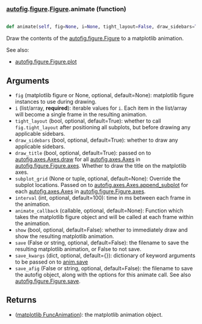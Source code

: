 ### [autofig](autofig.md).[figure](autofig.figure.md).[Figure](autofig.figure.Figure.md).animate (function)


```py

def animate(self, fig=None, i=None, tight_layout=False, draw_sidebars=True, draw_title=True, subplot_grid=None, interval=100, animate_callback=None, show=False, save=False, save_kwargs={}, save_afig=False)

```



Draw the contents of the [autofig.figure.Figure](autofig.figure.Figure.md) to a matplotlib animation.

See also:

* [autofig.figure.Figure.plot](autofig.figure.Figure.plot.md)

Arguments
------------
* `fig` (matplotlib figure or None, optional, default=None): matplotlib
    figure instances to use during drawing.
* `i` (list/array, **required**): iterable values for `i`.  Each item
    in the list/array will become a single frame in the resulting
    animation.
* `tight_layout` (bool, optional, default=True): whether to call
    `fig.tight_layout` after positioning all subplots, but before
    drawing any applicable sidebars.
* `draw_sidebars` (bool, optional, default=True): whether to draw
    any applicable sidebars.
* `draw_title` (bool, optional, default=True): passed on to
    [autofig.axes.Axes.draw](autofig.axes.Axes.draw.md) for all [autofig.axes.Axes](autofig.axes.Axes.md) in
    [autofig.figure.Figure.axes](autofig.figure.Figure.axes.md).  Whether to draw the title on the
    matplotlib axes.
* `subplot_grid` (None or tuple, optional, default=None): Override the
    subplot locations.  Passed on to [autofig.axes.Axes.append_subplot](autofig.axes.Axes.append_subplot.md)
    for each [autofig.axes.Axes](autofig.axes.Axes.md) in [autofig.figure.Figure.axes](autofig.figure.Figure.axes.md).
* `interval` (int, optional, default=100): time in ms between each
    frame in the animation.
* `animate_callback` (callable, optional, default=None): Function which
    takes the matplotlib figure object and will be called at each frame
    within the animation.
* `show` (bool, optional, default=False): whether to immediately
    draw and show the resulting matplotlib animation.
* `save` (False or string, optional, default=False): the filename
    to save the resulting matplotlib animation, or False to not save.
* `save_kwargs` (dict, optional, default={}): dictionary of keyword
    arguments to be passed on to [anim.save](https://matplotlib.org/api/_as_gen/matplotlib.animation.FuncAnimation.html#matplotlib.animation.FuncAnimation.save)
* `save_afig` (False or string, optional, default=False): the filename
    to save the autofig object, along with the options for this
    animate call.  See also [autofig.figure.Figure.save](autofig.figure.Figure.save.md).

Returns
----------
* ([matplotlib FuncAnimation](https://matplotlib.org/api/_as_gen/matplotlib.animation.FuncAnimation.html#matplotlib-animation-funcanimation)): the matplotlib animation object.

